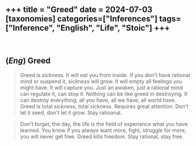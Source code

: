 +++
title = "Greed"
date = 2024-07-03
[taxonomies]
categories=["Inferences"]
tags=["Inference", "English", "Life", "Stoic"]
+++
---
<br>

## (*Eng*) Greed
> Greed is sickness. It will eat you from inside. If you don't have rational mind or suspend it, sickness will grow. It will empty all feelings you might have. It will capture you. Just an awaken, just a rational mind can regulate it, can stop it. Nothing can be like greed in destroying. It can destroy everything, all you have, all we have, all world have. Greed is total sickness, total sickness. Requires great attention. Don't let it seed, don't let it grow. Stay ratioanal.

> Don't forget, the day, the life is the field of experience what you have learned. You know if you always want more, fight, struggle for more, you will never get free. Greed kills freedom. Stay rational, stay free. 